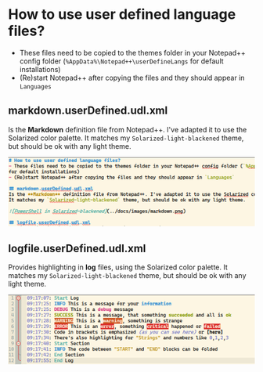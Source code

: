 # How to use user defined language files?
- These files need to be copied to the themes folder in your Notepad++ config folder (`%AppData%\Notepad++\userDefineLangs` for default installations)
- (Re)start Notepad++ after copying the files and they should appear in `Languages`

## markdown.userDefined.udl.xml
Is the **Markdown** definition file from Notepad++. I've adapted it to use the Solarized color palette.
It matches my `Solarized-light-blackened` theme, but should be ok with any light theme.

![PowerShell in Solarized-blackened](../docs/images/markdown.png)

## logfile.userDefined.udl.xml
Provides highlighting in **log** files, using the Solarized color palette.
It matches my `Solarized-light-blackened` theme, but should be ok with any light theme.

![PowerShell in Solarized-blackened](../docs/images/logfile.png)